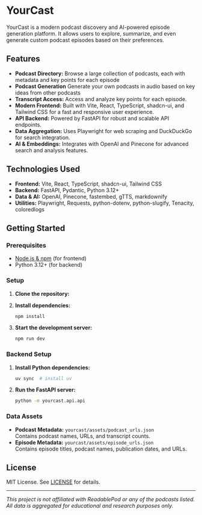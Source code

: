 # YourCast

YourCast is a modern podcast discovery and AI-powered episode generation platform. It allows users to explore, summarize, and even generate custom podcast episodes based on their preferences.

## Features
- **Podcast Directory:** Browse a large collection of podcasts, each with metadata and key points for each episode
- **Podcast Generation** Generate your own podcasts in audio based on key ideas from other podcasts 
- **Transcript Access:** Access and analyze key points for each episode.
- **Modern Frontend:** Built with Vite, React, TypeScript, shadcn-ui, and Tailwind CSS for a fast and responsive user experience.
- **API Backend:** Powered by FastAPI for robust and scalable API endpoints.
- **Data Aggregation:** Uses Playwright for web scraping and DuckDuckGo for search integration.
- **AI & Embeddings:** Integrates with OpenAI and Pinecone for advanced search and analysis features.

## Technologies Used

- **Frontend:** Vite, React, TypeScript, shadcn-ui, Tailwind CSS
- **Backend:** FastAPI, Pydantic, Python 3.12+
- **Data & AI:** OpenAI, Pinecone, fastembed, gTTS, markdownify
- **Utilities:** Playwright, Requests, python-dotenv, python-slugify, Tenacity, coloredlogs

## Getting Started

### Prerequisites

- [Node.js & npm](https://github.com/nvm-sh/nvm#installing-and-updating) (for frontend)
- Python 3.12+ (for backend)

### Setup

1. **Clone the repository:**


2. **Install dependencies:**
    ```sh
    npm install 
    ```

3. **Start the development server:**
    ```sh
    npm run dev
    ```

### Backend Setup

1. **Install Python dependencies:**
    ```sh
    uv sync  # install uv
    ```

2. **Run the FastAPI server:**
    ```sh
    python -m yourcast.api.api     
    ```

### Data Assets

- **Podcast Metadata:** `yourcast/assets/podcast_urls.json`  
  Contains podcast names, URLs, and transcript counts.
- **Episode Metadata:** `yourcast/assets/episode_urls.json`  
  Contains episode titles, podcast names, publication dates, and URLs.

## License

MIT License. See [LICENSE](LICENSE) for details.

---

*This project is not affiliated with ReadablePod or any of the podcasts listed. All data is aggregated for educational and research purposes only.*